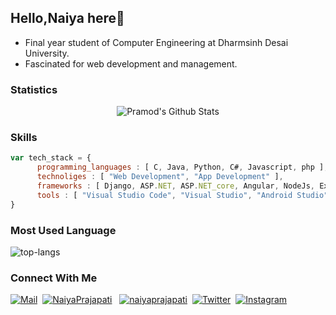## Hello,Naiya here👋

* Final year student of Computer Engineering at Dharmsinh Desai University.
* Fascinated for web development and management.
<!--
**NaiyaPrajapati/NaiyaPrajapati** is a ✨ _special_ ✨ repository because its `README.md` (this file) appears on your GitHub profile.

Here are some ideas to get you started:

- 🔭 I’m currently working on ...
- 🌱 I’m currently learning ...
- 👯 I’m looking to collaborate on ...
- 🤔 I’m looking for help with ...
- 💬 Ask me about ...
- 📫 How to reach me: ...
- 😄 Pronouns: ...
- ⚡ Fun fact: ...
-->
### Statistics
<p align="center">
<img align="center" src="https://github-readme-stats.vercel.app/api?username=NaiyaPrajapati&&show_icons=true&theme=radical" alt="Pramod's Github Stats">
</p>  

### Skills
```javascript
var tech_stack = {
      programming_languages : [ C, Java, Python, C#, Javascript, php ],
      technoliges : [ "Web Development", "App Development" ],
      frameworks : [ Django, ASP.NET, ASP.NET_core, Angular, NodeJs, ExpressJs ],
      tools : [ "Visual Studio Code", "Visual Studio", "Android Studio" ],
}
```

### Most Used Language
![top-langs](https://github-readme-stats.vercel.app/api/top-langs?username=naiyaprajapati&show_icons=true&title_color=fff&icon_color=79ff97&text_color=9f9f9f&bg_color=151515)

### Connect With Me
[![Mail](https://img.shields.io/badge/Gmail-D14836?style=for-the-badge&logo=gmail&logoColor=white)](mailto:naiyaprajapati2000@gmail.com)&nbsp;
[![NaiyaPrajapati](https://img.shields.io/badge/GitHub-100000?style=for-the-badge&logo=github&logoColor=white)](https://github.com/NaiyaPrajapati) &nbsp;
[![naiyaprajapati](https://img.shields.io/badge/LinkedIn-0077B5?style=for-the-badge&logo=linkedin&logoColor=white)](https://www.linkedin.com/in/naiyaprajapati/)&nbsp;
[![Twitter](https://img.shields.io/badge/Twitter-1DA1F2?style=for-the-badge&logo=twitter&logoColor=white)](https://twitter.com/prajapati_naiya)&nbsp;
[![Instagram](https://img.shields.io/badge/Instagram-E4405F?style=for-the-badge&logo=instagram&logoColor=white)](https://www.instagram.com/naiya__001/)&nbsp;

